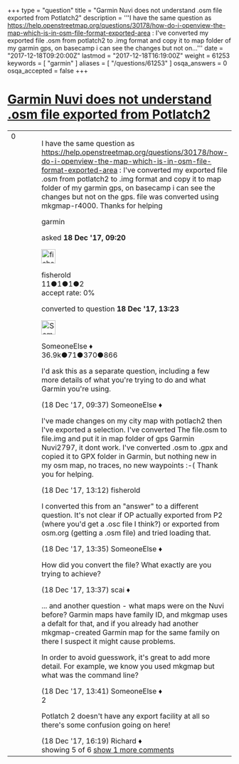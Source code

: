 +++
type = "question"
title = "Garmin Nuvi does not understand .osm file exported from Potlatch2"
description = '''I have the same question as https://help.openstreetmap.org/questions/30178/how-do-i-openview-the-map-which-is-in-osm-file-format-exported-area : I&#x27;ve converted my exported file .osm from potlatch2 to .img format and copy it to map folder of my garmin gps, on basecamp i can see the changes but not on...'''
date = "2017-12-18T09:20:00Z"
lastmod = "2017-12-18T16:19:00Z"
weight = 61253
keywords = [ "garmin" ]
aliases = [ "/questions/61253" ]
osqa_answers = 0
osqa_accepted = false
+++

<div class="headNormal">

# [Garmin Nuvi does not understand .osm file exported from Potlatch2](/questions/61253/garmin-nuvi-does-not-understand-osm-file-exported-from-potlatch2)

</div>

<div id="main-body">

<div id="askform">

<table id="question-table" style="width:100%;">
<colgroup>
<col style="width: 50%" />
<col style="width: 50%" />
</colgroup>
<tbody>
<tr>
<td style="width: 30px; vertical-align: top"><div class="vote-buttons">
<span id="post-61253-upvote" class="ajax-command post-vote up" rel="nofollow" title="I like this post (click again to cancel)"> </span>
<div id="post-61253-score" class="post-score" title="current number of votes">
0
</div>
<span id="post-61253-downvote" class="ajax-command post-vote down" rel="nofollow" title="I dont like this post (click again to cancel)"> </span> <span id="favorite-mark" class="ajax-command favorite-mark" rel="nofollow" title="mark/unmark this question as favorite (click again to cancel)"> </span>
<div id="favorite-count" class="favorite-count">
&#10;</div>
</div></td>
<td><div id="item-right">
<div class="question-body">
<p>I have the same question as <a href="/questions/30178/how-do-i-openview-the-map-which-is-in-osm-file-format-exported-area">https://help.openstreetmap.org/questions/30178/how-do-i-openview-the-map-which-is-in-osm-file-format-exported-area</a> : I've converted my exported file .osm from potlatch2 to .img format and copy it to map folder of my garmin gps, on basecamp i can see the changes but not on the gps. file was converted using mkgmap-r4000. Thanks for helping</p>
</div>
<div id="question-tags" class="tags-container tags">
<span class="post-tag tag-link-garmin" rel="tag" title="see questions tagged &#39;garmin&#39;">garmin</span>
</div>
<div id="question-controls" class="post-controls">
&#10;</div>
<div class="post-update-info-container">
<div class="post-update-info post-update-info-user">
<p>asked <strong>18 Dec '17, 09:20</strong></p>
<img src="https://secure.gravatar.com/avatar/d8af6a2caad864862c867ab5465121a3?s=32&amp;d=identicon&amp;r=g" class="gravatar" width="32" height="32" alt="fisherold&#39;s gravatar image" />
<p><span>fisherold</span><br />
<span class="score" title="11 reputation points">11</span><span title="1 badges"><span class="badge1">●</span><span class="badgecount">1</span></span><span title="1 badges"><span class="silver">●</span><span class="badgecount">1</span></span><span title="2 badges"><span class="bronze">●</span><span class="badgecount">2</span></span><br />
<span class="accept_rate" title="Rate of the user&#39;s accepted answers">accept rate:</span> <span title="fisherold has no accepted answers">0%</span></p>
</div>
<div class="post-update-info post-update-info-edited">
<p><span> converted to question <strong>18 Dec '17, 13:23</strong> </span></p>
<img src="https://secure.gravatar.com/avatar/0bf1aa22f7f5e045b0eb8beb79fe7907?s=32&amp;d=identicon&amp;r=g" class="gravatar" width="32" height="32" alt="SomeoneElse&#39;s gravatar image" />
<p><span>SomeoneElse ♦</span><br />
<span class="score" title="36866 reputation points"><span>36.9k</span></span><span title="71 badges"><span class="badge1">●</span><span class="badgecount">71</span></span><span title="370 badges"><span class="silver">●</span><span class="badgecount">370</span></span><span title="866 badges"><span class="bronze">●</span><span class="badgecount">866</span></span></p>
</div>
</div>
<div id="comments-container-61253" class="comments-container">
<span id="61254"></span>
<div id="comment-61254" class="comment">
<div id="post-61254-score" class="comment-score">
&#10;</div>
<div class="comment-text">
<p>I'd ask this as a separate question, including a few more details of what you're trying to do and what Garmin you're using.</p>
</div>
<div id="comment-61254-info" class="comment-info">
<span class="comment-age">(18 Dec '17, 09:37)</span> <span class="comment-user userinfo">SomeoneElse ♦</span>
</div>
</div>
<span id="61259"></span>
<div id="comment-61259" class="comment">
<div id="post-61259-score" class="comment-score">
&#10;</div>
<div class="comment-text">
<p>I've made changes on my city map with potlach2 then I've exported a selection. I've converted The file.osm to file.img and put it in map folder of gps Garmin Nuvi2797, it dont work. I've converted .osm to .gpx and copied it to GPX folder in Garmin, but nothing new in my osm map, no traces, no new waypoints :-( Thank you for helping.</p>
</div>
<div id="comment-61259-info" class="comment-info">
<span class="comment-age">(18 Dec '17, 13:12)</span> <span class="comment-user userinfo">fisherold</span>
</div>
</div>
<span id="61260"></span>
<div id="comment-61260" class="comment">
<div id="post-61260-score" class="comment-score">
&#10;</div>
<div class="comment-text">
<p>I converted this from an "answer" to a different question. It's not clear if OP actually exported from P2 (where you'd get a .osc file I think?) or exported from osm.org (getting a .osm file) and tried loading that.</p>
</div>
<div id="comment-61260-info" class="comment-info">
<span class="comment-age">(18 Dec '17, 13:35)</span> <span class="comment-user userinfo">SomeoneElse ♦</span>
</div>
</div>
<span id="61261"></span>
<div id="comment-61261" class="comment">
<div id="post-61261-score" class="comment-score">
&#10;</div>
<div class="comment-text">
<p>How did you convert the file? What exactly are you trying to achieve?</p>
</div>
<div id="comment-61261-info" class="comment-info">
<span class="comment-age">(18 Dec '17, 13:37)</span> <span class="comment-user userinfo">scai ♦</span>
</div>
</div>
<span id="61262"></span>
<div id="comment-61262" class="comment not_top_scorer">
<div id="post-61262-score" class="comment-score">
&#10;</div>
<div class="comment-text">
<p>... and another question - what maps were on the Nuvi before? Garmin maps have family ID, and mkgmap uses a defalt for that, and if you already had another mkgmap-created Garmin map for the same family on there I suspect it might cause problems.</p>
<p>In order to avoid guesswork, it's great to add more detail. For example, we know you used mkgmap but what was the command line?</p>
</div>
<div id="comment-61262-info" class="comment-info">
<span class="comment-age">(18 Dec '17, 13:41)</span> <span class="comment-user userinfo">SomeoneElse ♦</span>
</div>
</div>
<span id="61263"></span>
<div id="comment-61263" class="comment">
<div id="post-61263-score" class="comment-score">
2
</div>
<div class="comment-text">
<p>Potlatch 2 doesn't have any export facility at all so there's some confusion going on here!</p>
</div>
<div id="comment-61263-info" class="comment-info">
<span class="comment-age">(18 Dec '17, 16:19)</span> <span class="comment-user userinfo">Richard ♦</span>
</div>
</div>
</div>
<div id="comment-tools-61253" class="comment-tools">
<span class="comments-showing"> showing 5 of 6 </span> <a href="#" class="show-all-comments-link">show 1 more comments</a>
</div>
<div class="clear">
&#10;</div>
<div id="comment-61253-form-container" class="comment-form-container">
&#10;</div>
<div class="clear">
&#10;</div>
</div></td>
</tr>
</tbody>
</table>

</div>

</div>

